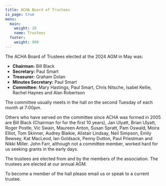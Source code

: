 ```yaml
---
title: ACHA Board of Trustees
is_page: true
menu:
  main:
    weight: 20
    name: Trustees
  footer:
    weight: 999
---
```

The ACHA Board of Trustees elected at the 2024 AGM in May was:

* **Chairman:** Bill Black
* **Secretary:** Paul Smart
* **Treasurer:** Graham Dolan
* **Minutes Secretary:** Paul Smart
* **Committee:** Mary Hastings, Paul Smart, Chris Nitsche, Isabel Kellie, Rachel Haynes and Alan Robertson

The committee usually meets in the hall on the second Tuesday of each month at 7:00pm.

Others who have served on the committee since ACHA was formed in 2005 are Bill Black (Chairman for for the first 10 years), Jan Ulyatt, Brian Ulyatt, Roger Postle, Vic Swain, Maureen Anton, Susan Spratt, Pam Oswald, Moira Elliot, Tom Skinner, Audrey Blaikie, Alistair Lindsay, Neil Simpson, Emily Bewsey, Kat MacLeod, Ian Goldsack, Penny Dutton, Paul Priestman and Nikki Miller. John Farr, although not a committee member, worked hard for us seeking grants in the early days.

 The trustees are elected from and by the members of the association. The trustees are elected at our annual AGM.

 To become a member of the hall please email us or speak to a current trustee.
